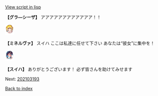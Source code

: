 [View script in lisp](../scripts/202103192.txt)

**【グラ―シーザ】**
アアアアアアアアアアアア！！

<img src="../images/units/302511.png" alt="302511.png" height="34"/>

**【ミネルヴァ】**
スイハ
ここは私達に任せて下さい
あなたは“彼女”に集中を！

<img src="../images/units/6401711.png" alt="6401711.png" height="34"/>

**【スイハ】**
ありがとうございます！
必ず皆さんを助けてみせます

Next: [202103193](202103193.md)

[Back to index](index.md)
